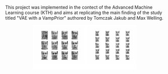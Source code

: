 This project was implemented in the contect of the Advanced Machine Learning course (KTH) and aims at replicating the main finding of the study titled  "VAE with a VampPrior" authored by Tomczak Jakub and Max Welling.


<p align="center" width="100%">
    <img width="65%" src="example_image.png">
</p>
